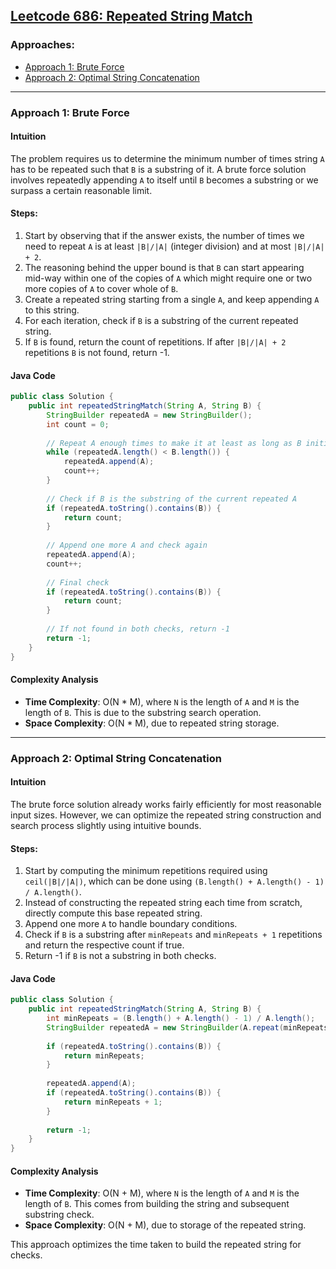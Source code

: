 ## [Leetcode 686: Repeated String Match](https://leetcode.com/problems/repeated-string-match/)

### Approaches:
- [Approach 1: Brute Force](#approach-1-brute-force)
- [Approach 2: Optimal String Concatenation](#approach-2-optimal-string-concatenation)

---

### Approach 1: Brute Force

#### Intuition
The problem requires us to determine the minimum number of times string `A` has to be repeated such that `B` is a substring of it. A brute force solution involves repeatedly appending `A` to itself until `B` becomes a substring or we surpass a certain reasonable limit.

#### Steps:
1. Start by observing that if the answer exists, the number of times we need to repeat `A` is at least `|B|/|A|` (integer division) and at most `|B|/|A| + 2`. 
2. The reasoning behind the upper bound is that `B` can start appearing mid-way within one of the copies of `A` which might require one or two more copies of `A` to cover whole of `B`.
3. Create a repeated string starting from a single `A`, and keep appending `A` to this string.
4. For each iteration, check if `B` is a substring of the current repeated string.
5. If `B` is found, return the count of repetitions. If after `|B|/|A| + 2` repetitions `B` is not found, return -1.

#### Java Code
```java
public class Solution {
    public int repeatedStringMatch(String A, String B) {
        StringBuilder repeatedA = new StringBuilder();
        int count = 0;
        
        // Repeat A enough times to make it at least as long as B initially
        while (repeatedA.length() < B.length()) {
            repeatedA.append(A);
            count++;
        }
        
        // Check if B is the substring of the current repeated A
        if (repeatedA.toString().contains(B)) {
            return count;
        }
        
        // Append one more A and check again
        repeatedA.append(A);
        count++;
        
        // Final check
        if (repeatedA.toString().contains(B)) {
            return count;
        }
        
        // If not found in both checks, return -1
        return -1;
    }
}
```

#### Complexity Analysis
- **Time Complexity**: O(N * M), where `N` is the length of `A` and `M` is the length of `B`. This is due to the substring search operation.
- **Space Complexity**: O(N * M), due to repeated string storage.

---

### Approach 2: Optimal String Concatenation

#### Intuition
The brute force solution already works fairly efficiently for most reasonable input sizes. However, we can optimize the repeated string construction and search process slightly using intuitive bounds.

#### Steps:
1. Start by computing the minimum repetitions required using `ceil(|B|/|A|)`, which can be done using `(B.length() + A.length() - 1) / A.length()`.
2. Instead of constructing the repeated string each time from scratch, directly compute this base repeated string.
3. Append one more `A` to handle boundary conditions.
4. Check if `B` is a substring after `minRepeats` and `minRepeats + 1` repetitions and return the respective count if true.
5. Return -1 if `B` is not a substring in both checks.

#### Java Code
```java
public class Solution {
    public int repeatedStringMatch(String A, String B) {
        int minRepeats = (B.length() + A.length() - 1) / A.length();
        StringBuilder repeatedA = new StringBuilder(A.repeat(minRepeats));
        
        if (repeatedA.toString().contains(B)) {
            return minRepeats;
        }
        
        repeatedA.append(A);
        if (repeatedA.toString().contains(B)) {
            return minRepeats + 1;
        }
        
        return -1;
    }
}
```

#### Complexity Analysis
- **Time Complexity**: O(N + M), where `N` is the length of `A` and `M` is the length of `B`. This comes from building the string and subsequent substring check.
- **Space Complexity**: O(N + M), due to storage of the repeated string. 

This approach optimizes the time taken to build the repeated string for checks.

